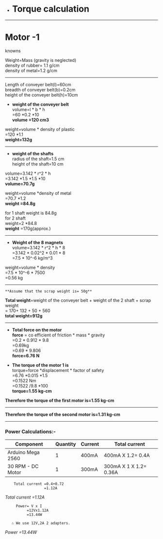 *  # Torque calculation
***
# Motor -1

knowns
                                                                                                                                                         
Weight=Mass        (gravity is neglected)                                                                                                                                                        
density of rubber= 1.1 g/cm                                                                                                                                    
density of metal=1.2  g/cm 
***
Length of conveyer belt(l)=60cm                                                                                                                                                         
breadth of conveyer belt(b)=0.2cm                                                                                                                                                         
height of the conveyer belt(h)=10cm                                                                                                                                                         
* **weight of the conveyer belt**                                                                                                                                                         
volume=l * b * h                                                                                                                                                           
      =60  *0.2 *10                                                                                                                                                         
     **volume =120 cm3**                                                                                                                                                          
                                                                                                                                                        
weight=volume * density of plastic                                                                                                                                                         
           =120 *1.1                                                                                                                                                         
**weight=132g**  
***                                                                                                                                                       
                                                                                                                                                          
* **weight of the shafts**                                                                                                                                                             
    radius of the shaft=1.5 cm                                                                                                                                                       
    height of the shaft=10 cm                                                                                                                                                     
                                                                                                                                               
volume=3.142 * r^2 * h                                                                                                                                                         
=3.142 *1.5 *1.5 *10                                                                                                                                                         
**volume=70.7g**                                                                                                                                                         
                                                                                                                                                          
weight=volume *density of metal                                                                                                                                                          
      =70.7 *1.2                                                                                                                                                         
    **weight =84.8g**                                                                                                                                                            
                                                                                                                                                            
for 1 shaft weight is 84.8g                                                                                                                                                         
for 2 shaft                                                                                                                                                          
weight=2 *84.8                                                                                                                                                         
   **weight**   =170g(approx.)                                                                                                                                              
***                                                                                                                                                                                                                                                                           
* **Weight of the 8 magnets**                                                                                                                                              
volume=3.142 * r^2 * h * 8                                                                                                                                            
=3.142 * 0.02^2 * 0.01 * 8                                                                                                                                             
=7.5 * 10^-6 kg/m^3                                                                                                                                            
                                                                                                                                                                                                                                                                                          
weight=volume * density                                                                                                                                         
=7.5 * 10^-6 * 7500                                                                                                                                     
=0.56 kg                                                                                                                                                                                                                                                                          
***                                                                                                                                                                                                                                                                               
                                                                                                                                                                                      
                                                                                                                                                                                                                                                                                                                                                                                                                                                                                                                                                                                                                                        
    **Assume that the scrap weight is= 50g**                                                                                                             

**Total weight**=weight of the conveyer belt + weight of the 2 shaft + scrap weight                                                                                                                                                                                                                                                                                                                                                                                                                                                    
= 170+ 132 + 50 + 560                                                                                                                                                       
**total weight=912g**                                                                                                                                                       
***
* **Total force on the motor**                                                                                                                                                    
**force** = co efficient of friction * mass * gravity                                                                                                                                                       
=0.2 * 0.912 * 9.8                                                                                                                                                         
=0.69kg                                                                                                                                                       
=0.69 * 9.806                                                                                                                                                       
**force=6.76 N**                                                                                                                                                       
                                                                                                                                                       
* **The torque of the motor 1 is**                                                                                                                                                        
torque=force *displacement * factor of safety                                                                                                                                                        
=6.76 *0.015 *1.5                                                                                                                                                       
=0.1522 Nm                                                                                                                                                       
=0.1522 /9.8 *100                                                                                                                                                        
**torque=1.55 kg-cm**                                                                                                                                                        
                                                                                                                                                       
**Therefore the torque of the first motor is=1.55 kg-cm**                                                                                                                                                       
***
                                                                                                                                                
                                                                                                                                                       
**Therefore the torque of the second motor is=1.31 kg-cm**                                                                                                                                                       
***
### Power Calculations:-
|Component |Quantity |Current |Total current|
|---|---------|--------|-------------|
|Arduino Mega 2560 |1 |400mA | 400mA X 1.2= 0.4A |
|30 RPM - DC Motor |1 |300mA |300mA X 1 X 1.2= 0.36A |

        Total current =0.4+0.72
                      =1.12A
*Total current =1.12A*

         Power= V x I
              =12Vx1.12A
              =13.44W
        
       ∴ We use 12V,2A 2 adapters.
*Power =13.44W*


                                                                                                                                                                                                                                                                                                                                                                                                                                                                   